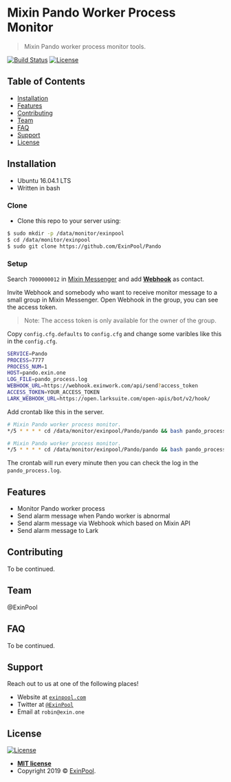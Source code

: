 # Mixin Pando Worker Process Monitor

> Mixin Pando worker process monitor tools.

[![Build Status](http://img.shields.io/travis/badges/badgerbadgerbadger.svg?style=flat-square)](https://travis-ci.org/badges/badgerbadgerbadger) [![License](http://img.shields.io/:license-mit-blue.svg?style=flat-square)](http://badges.mit-license.org)

## Table of Contents

- [Installation](#installation)
- [Features](#features)
- [Contributing](#contributing)
- [Team](#team)
- [FAQ](#faq)
- [Support](#support)
- [License](#license)

## Installation

- Ubuntu 16.04.1 LTS
- Written in bash

### Clone

- Clone this repo to your server using:

``` bash
$ sudo mkdir -p /data/monitor/exinpool
$ cd /data/monitor/exinpool
$ sudo git clone https://github.com/ExinPool/Pando
```

### Setup

Search `7000000012` in [Mixin Messenger](https://mixin.one/messenger) and add **[Webhook](https://mixin.one/codes/4d792128-1db8-4baf-8d90-d0d8189a4a7e)** as contact.

Invite Webhook and somebody who want to receive monitor message to a small group in Mixin Messenger. Open Webhook in the group, you can see the access token.

> Note: The access token is only available for the owner of the group.

Copy `config.cfg.defaults` to `config.cfg` and change some varibles like this in the `config.cfg`.

``` bash
SERVICE=Pando
PROCESS=7777
PROCESS_NUM=1
HOST=pando.exin.one
LOG_FILE=pando_process.log
WEBHOOK_URL=https://webhook.exinwork.com/api/send?access_token
ACCESS_TOKEN=YOUR_ACCESS_TOKEN
LARK_WEBHOOK_URL=https://open.larksuite.com/open-apis/bot/v2/hook/
```

Add crontab like this in the server.

``` bash
# Mixin Pando worker process monitor.
*/5 * * * * cd /data/monitor/exinpool/Pando/pando && bash pando_process.sh >> pando_process.log &

# Mixin Pando worker process monitor.
*/5 * * * * cd /data/monitor/exinpool/Pando/pando && bash pando_process_lark.sh >> pando_process.log &
```

The crontab will run every minute then you can check the log in the `pando_process.log`.

## Features

- Monitor Pando worker process
- Send alarm message when Pando worker is abnormal
- Send alarm message via Webhook which based on Mixin API
- Send alarm message to Lark

## Contributing

To be continued.

## Team

@ExinPool

## FAQ

To be continued.

## Support

Reach out to us at one of the following places!

- Website at <a href="https://exinpool.com" target="_blank">`exinpool.com`</a>
- Twitter at <a href="http://twitter.com/ExinPool" target="_blank">`@ExinPool`</a>
- Email at `robin@exin.one`

## License

[![License](http://img.shields.io/:license-mit-blue.svg?style=flat-square)](http://badges.mit-license.org)

- **[MIT license](https://opensource.org/licenses/mit-license.php)**
- Copyright 2019 © <a href="https://exinpool.com" target="_blank">ExinPool</a>.
